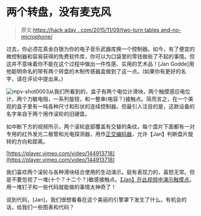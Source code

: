 # 两个转盘，没有麦克风

> 原文:[https://hack aday . com/2015/11/09/two-turn tables and-no-microphone/](https://hackaday.com/2015/11/09/two-turntables-and-no-microphone/)

过去，你必须花真金白银为你的电子音乐武器库换一个控制器。如今，有了便宜的微控制器和容易获得的免费软件库，你可以为口袋里的零钱做些了不起的事情。但这并不意味着你不能在这个过程中做出一件性感、实用的艺术品！[Jan Godde]用他聪明命名的带有两个转盘的木制传感器盒做到了这一点。(如果你有更好的名字，请在评论中提出来。)

![mpv-shot0003](../Images/e732f4e566fe1592afab3ee263884246.png)从我们所看到的，盒子有两个电位计滑块，两个触摸感应电位计，两个力敏电阻，一系列旋钮，和一整串(电容？)接触点。简而言之，在一个美观的盒子里有一吨各种尺寸和形状的连续控制器。但最引人注目的是，这款设备的名字来自于两个用作滚轮的旧硬盘。

如中断下方的视频所示，两个滚轮底部覆盖有交替的条纹。每个盘片下面都有一对专用的红外发光二极管和光电探测器，用作[正交编码器](https://en.wikipedia.org/wiki/Rotary_encoder#Incremental_rotary_encoder)，允许【Jan】判断盘片旋转的方向和距离。

[https://player.vimeo.com/video/144913718](https://player.vimeo.com/video/144913718)

我们喜欢两个滚轮与各种滑块结合使用的生动演示。挺有表现力的，喜怒无常。但是不要忽视了一堆(十个？十二个？)敏感接触点。[【Jan】在此视频中演示触摸点](https://vimeo.com/144485025)。用一堆钉子和一些代码就能做的事情太神奇了！

说到代码，[Jan]，我们很想看看在这个美丽的引擎罩下发生了什么。有机会的话，给我们一些图表和代码？